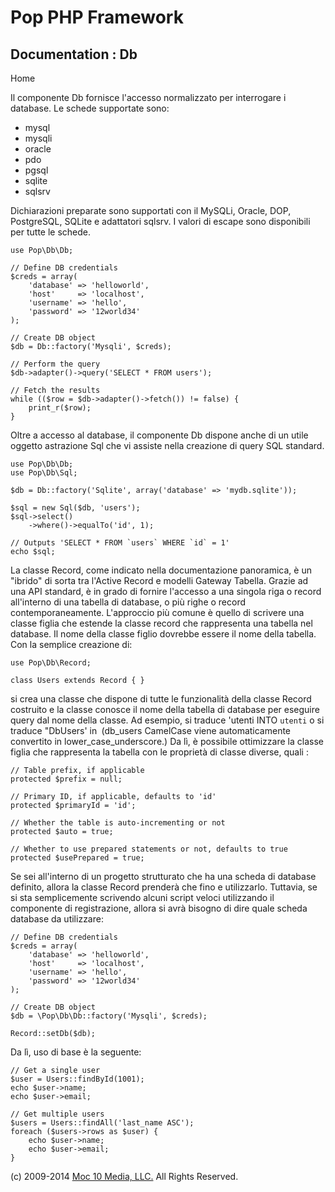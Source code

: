 Pop PHP Framework
=================

Documentation : Db
------------------

Home

Il componente Db fornisce l'accesso normalizzato per interrogare i
database. Le schede supportate sono:

-   mysql
-   mysqli
-   oracle
-   pdo
-   pgsql
-   sqlite
-   sqlsrv

Dichiarazioni preparate sono supportati con il MySQLi, Oracle, DOP,
PostgreSQL, SQLite e adattatori sqlsrv. I valori di escape sono
disponibili per tutte le schede.

    use Pop\Db\Db;

    // Define DB credentials
    $creds = array(
        'database' => 'helloworld',
        'host'     => 'localhost',
        'username' => 'hello',
        'password' => '12world34'
    );

    // Create DB object
    $db = Db::factory('Mysqli', $creds);

    // Perform the query
    $db->adapter()->query('SELECT * FROM users');

    // Fetch the results
    while (($row = $db->adapter()->fetch()) != false) {
        print_r($row);
    }

Oltre a accesso al database, il componente Db dispone anche di un utile
oggetto astrazione Sql che vi assiste nella creazione di query SQL
standard.

    use Pop\Db\Db;
    use Pop\Db\Sql;

    $db = Db::factory('Sqlite', array('database' => 'mydb.sqlite'));

    $sql = new Sql($db, 'users');
    $sql->select()
        ->where()->equalTo('id', 1);

    // Outputs 'SELECT * FROM `users` WHERE `id` = 1'
    echo $sql;

La classe Record, come indicato nella documentazione panoramica, è un "ibrido" di sorta tra l'Active Record e modelli Gateway Tabella. Grazie ad una API standard, è in grado di fornire l'accesso a una singola riga o record all'interno di una tabella di database, o più righe o record contemporaneamente. L'approccio più comune è quello di scrivere una classe figlia che estende la classe record che rappresenta una tabella nel database. Il nome della classe figlio dovrebbe essere il nome della tabella. Con la semplice creazione di:

    use Pop\Db\Record;

    class Users extends Record { }

si crea una classe che dispone di tutte le funzionalità della classe Record costruito e la classe conosce il nome della tabella di database per eseguire query dal nome della classe. Ad esempio, si traduce 'utenti INTO `utenti` o si traduce "DbUsers' in` `(db_users CamelCase viene automaticamente convertito in lower_case_underscore.) Da lì, è possibile ottimizzare la classe figlia che rappresenta la tabella con le proprietà di classe diverse, quali :

    // Table prefix, if applicable
    protected $prefix = null;

    // Primary ID, if applicable, defaults to 'id'
    protected $primaryId = 'id';

    // Whether the table is auto-incrementing or not
    protected $auto = true;

    // Whether to use prepared statements or not, defaults to true
    protected $usePrepared = true;

Se sei all'interno di un progetto strutturato che ha una scheda di database definito, allora la classe Record prenderà che fino e utilizzarlo. Tuttavia, se si sta semplicemente scrivendo alcuni script veloci utilizzando il componente di registrazione, allora si avrà bisogno di dire quale scheda database da utilizzare:

    // Define DB credentials
    $creds = array(
        'database' => 'helloworld',
        'host'     => 'localhost',
        'username' => 'hello',
        'password' => '12world34'
    );

    // Create DB object
    $db = \Pop\Db\Db::factory('Mysqli', $creds);

    Record::setDb($db);

Da lì, uso di base è la seguente:

    // Get a single user
    $user = Users::findById(1001);
    echo $user->name;
    echo $user->email;

    // Get multiple users
    $users = Users::findAll('last_name ASC');
    foreach ($users->rows as $user) {
        echo $user->name;
        echo $user->email;
    }

\(c) 2009-2014 [Moc 10 Media, LLC.](http://www.moc10media.com) All
Rights Reserved.
